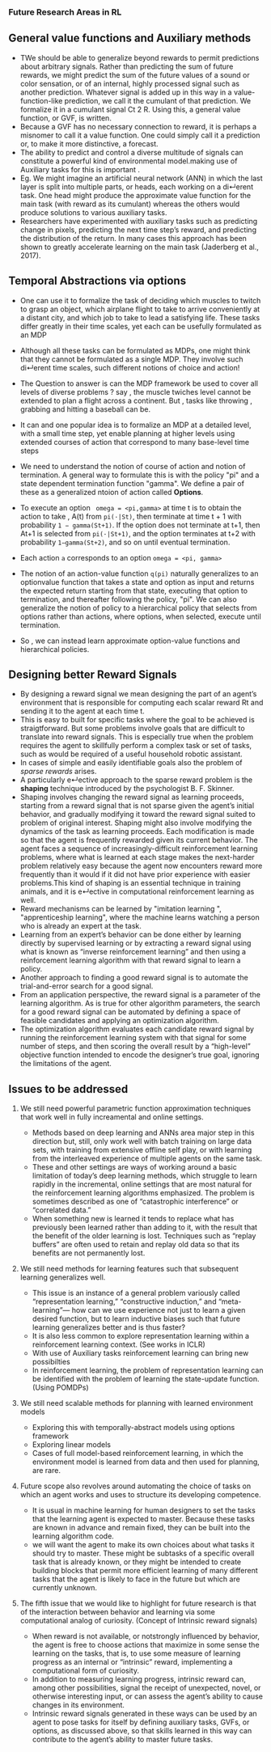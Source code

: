 ### Future Research Areas in RL

## General value functions and Auxiliary methods
- TWe should be able to generalize beyond rewards to permit predictions about arbitrary signals. Rather than predicting the sum of future rewards, we might predict the sum of the future values of a sound or color sensation, or of an internal, highly processed signal such as another prediction. Whatever signal is added up in this way in a value-function-like prediction, we call it the cumulant of that prediction. We formalize it in a cumulant signal Ct 2 R. Using this, a general value function, or GVF, is written.
- Because a GVF has no necessary connection to reward, it is perhaps a misnomer to call it a value function. One could simply call it a prediction or, to make it more distinctive, a forecast.
- The ability to predict and control a diverse multitude of
signals can constitute a powerful kind of environmental model.making use of Auxiliary tasks for this is important .
- Eg. We might imagine an artificial neural network (ANN) in which the last layer is split into multiple parts, or heads, each working on a di↵erent task. One head might produce the approximate value function for the main task (with reward as its cumulant) whereas the others would produce solutions to various auxiliary tasks.
- Researchers have experimented with auxiliary tasks such as predicting change in pixels, predicting the next time step’s reward, and predicting the distribution of the return. In many cases this approach has been shown to greatly accelerate learning on the main task (Jaderberg et al., 2017).

## Temporal Abstractions via options
- One can use it to formalize the task of deciding which muscles to twitch to grasp an object, which airplane flight to take to arrive conveniently at a distant city, and which job to take to lead a satisfying life. These tasks differ greatly in their time scales, yet each can be usefully formulated as an MDP
- Although all these tasks can be formulated as MDPs, one might think that they cannot be formulated as a single MDP. They involve such di↵erent time scales, such different notions of choice and action!
- The Question to answer is can the MDP framework be used to cover all levels of diverse problems ? say , the muscle twiches level cannot be extended to plan a flight across a continent. But , tasks like throwing , grabbing and hitting a baseball can be.
- It can and one popular idea is to formalize an MDP at a detailed level, with a small time step, yet enable planning at higher levels using extended courses of action that correspond to many base-level time steps
- We need to understand the notion of course of action and notion of termination. A general way to formulate this is with the policy "pi" and a state dependent termination function "gamma". We define a pair of these as a generalized ntoion of action called **Options**.
- To execute an option ``` omega = <pi,gamma>``` at time t is to obtain the action to take , A(t) from ```pi(·|St)```, then terminate at time t + 1 with probability ```1 − gamma(St+1)```. If the option does not terminate at t+1, then At+1 is selected from ```pi(·|St+1)```, and the option terminates at
t+2 with probability ```1−gamma(St+2)```, and so on until eventual termination.

- Each action ```a``` corresponds to an option ```omega = <pi, gamma>```
- The notion of an action-value function ```q(pi)``` naturally generalizes to an optionvalue function that takes a state and option as input and returns the expected return starting from that state, executing that option to termination, and thereafter following the policy, "pi". We can also generalize the notion of policy to a hierarchical policy that selects from options rather than actions, where options, when selected, execute until termination.
- So , we can instead learn approximate option-value functions and hierarchical policies.

## Designing better Reward Signals
- By designing a reward signal we mean designing the part of an agent’s environment that is responsible for computing each scalar reward Rt and sending it to the agent at each time t.
- This is easy to built for specific tasks where the goal to be achieved is straigtforward. But some problems involve goals that are difficult to translate into reward signals. This is especially true when the problem requires the agent to skillfully perform a complex task or set of tasks, such as would be required of a useful household robotic assistant.
- In cases of simple and easily identifiable goals also the problem of  *sparse rewards* arises.
- A particularly e↵ective approach to the sparse reward problem is the **shaping** technique introduced by the psychologist B. F. Skinner.
- Shaping involves changing the reward signal as learning proceeds, starting from a reward signal that is not sparse given the agent’s initial behavior, and gradually modifying it toward the reward signal suited to problem of original interest. Shaping might also involve modifying the dynamics of the task as learning proceeds. Each modification is made so that the
agent is frequently rewarded given its current behavior. The agent faces a sequence of increasingly-difficult reinforcement learning problems, where what is learned at each stage makes the next-harder problem relatively easy because the agent now encounters reward more frequently than it would if it did not have prior experience with easier problems.This kind of shaping is an essential technique in training animals, and it is e↵ective in
computational reinforcement learning as well.
- Reward mechanisms can be learned by "imitation learning ", "apprenticeship learning", where the machine learns watching a person who is already an expert at the task.
- Learning from an expert’s behavior can be done either by learning directly by supervised learning or by extracting a reward signal using what is known as “inverse reinforcement learning” and then using a reinforcement learning algorithm with that reward signal to learn a policy.
- Another approach to finding a good reward signal is to automate the trial-and-error search for a good signal.
- From an application perspective, the reward signal is a parameter of the learning algorithm. As is true for other algorithm parameters, the search for a good reward signal can be automated by defining a space of feasible candidates and applying an optimization algorithm.
- The optimization algorithm evaluates each candidate reward signal by running the reinforcement learning system with that signal for some number of steps, and then scoring the overall result by a “high-level” objective function intended to encode the designer’s true goal, ignoring the limitations
of the agent.

## Issues to be addressed
1. We still need powerful parametric function approximation techniques that work well in fully increamental and online settings.
   - Methods based on deep learning and ANNs area major step in this direction but, still, only work well with batch training on large data sets, with training from extensive offline self play, or with learning from the interleaved experience of multiple agents on the same task.
   - These and other settings are ways of working around a basic limitation of today’s deep learning methods, which struggle to learn rapidly in the incremental, online settings that are most natural for the reinforcement learning algorithms emphasized. The problem is sometimes described as one of “catastrophic interference” or “correlated data.”
   - When something new is learned it tends to replace what has previously been learned rather than adding to it, with the result that the benefit of the older learning is lost. Techniques such as “replay buffers” are often used to retain and replay old data so that its benefits are not permanently lost.

2. We still need methods for learning features such that subsequent learning generalizes well.
   - This issue is an instance of a general problem variously called “representation learning,” “constructive induction,” and “meta-learning”— how can we use experience not just to learn a given desired function, but to learn inductive biases such that future learning generalizes better and is thus faster?
   - It is also less common to explore representation learning within a reinforcement learning context. (See works in ICLR)
   - With use of Auxiliary tasks reinforcement learning can bring new possibilties
   -  In reinforcement learning, the problem of representation learning can be identified with the problem of learning the state-update function.(Using POMDPs)

3. We still need scalable methods for planning with learned environment models
    - Exploring this with temporally-abstract models using options framework
    - Exploring linear models
    - Cases of full model-based reinforcement learning, in which the environment model is learned from data and then used for planning, are rare.   

4. Future scope also revolves around automating the choice of tasks on which an agent works and uses to structure its developing competence.
    - It is usual in machine learning for human designers to set the tasks that the learning agent is expected to master. Because these tasks are known in advance and remain fixed, they can be built into the learning algorithm code.
    - we will want the agent to make its own choices about what tasks it should try to master. These might be subtasks of a specific overall task that is already known, or they might be intended to create building blocks that permit more efficient learning of many different tasks that the agent is likely to face in the future but which are currently unknown.

5. The fifth issue that we would like to highlight for future research is that of the interaction between behavior and learning via some computational analog of curiosity. (Concept of Intrinsic reward signals)
    - When reward is not available, or notstrongly influenced by behavior, the agent is free to choose actions that maximize in some sense the learning on the tasks, that is, to use some measure of learning progress     as an internal or “intrinsic” reward, implementing a computational form of curiosity.
    - In addition to measuring learning progress, intrinsic reward can, among other possibilities, signal the receipt of  unexpected, novel, or otherwise interesting input, or can assess the agent’s ability to cause changes in its environment.   
    - Intrinsic reward signals generated in these ways can be used by an agent to pose tasks for itself by defining auxiliary tasks, GVFs, or options, as discussed above, so that skills learned in this way can contribute to the agent’s ability to master future tasks.

